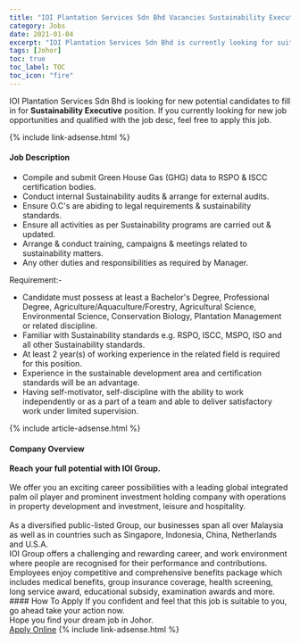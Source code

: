 ```yaml
---
title: "IOI Plantation Services Sdn Bhd Vacancies Sustainability Executive" 
category: Jobs 
date: 2021-01-04 
excerpt: "IOI Plantation Services Sdn Bhd is currently looking for suitable person to fill in the Sustainability Executive which positioned at Johor" 
tags: [Johor] 
toc: true 
toc_label: TOC 
toc_icon: "fire" 
--- 
```


<p>IOI Plantation Services Sdn Bhd is looking for new potential candidates to fill in for <b>Sustainability Executive</b> position. If you currently looking for new job opportunities and qualified with the job desc, feel free to apply this job.
</p>{% include link-adsense.html %} 
<div><div><div><h4>Job Description</h4></div></div><div><div><span><div><ul><li>Compile and submit Green House Gas (GHG) data to RSPO &amp; ISCC certification bodies.</li><li>Conduct internal Sustainability audits &amp; arrange for external audits.</li><li>Ensure O.C's are abiding to legal requirements &amp; sustainability standards.</li><li>Ensure all activities as per Sustainability programs are carried out &amp; updated.</li><li>Arrange &amp; conduct training, campaigns &amp; meetings related to sustainability matters.</li><li>Any other duties and responsibilities as required by Manager.</li></ul><div>Requirement:-</div><ul><li>Candidate must possess at least a Bachelor's Degree, Professional Degree, Agriculture/Aquaculture/Forestry, Agricultural Science, Environmental Science, Conservation Biology, Plantation Management or related discipline.</li><li>Familiar with Sustainability standards e.g. RSPO, ISCC, MSPO, ISO and all other Sustainability standards.</li><li>At least 2 year(s) of working experience in the related field is required for this position.</li><li>Experience in the sustainable development area and certification standards will be an advantage.</li><li>Having self-motivator, self-discipline with the ability to work independently or as a part of a team and able to deliver satisfactory work under limited supervision.</li></ul></div></span></div></div></div> 
{% include article-adsense.html %} 
<div><div><div><h4>Company Overview</h4></div></div><div><div><span><div><div>
<div>
<strong>Reach your full potential with IOI Group.</strong></div>
<div>
<br>
		We offer you an exciting career possibilities with a leading global integrated palm oil player and prominent investment holding company with operations in property development and investment, leisure and hospitality.<br>
		&#160;</div>
<div>
		As a diversified public-listed Group, our businesses span all over Malaysia as well as in countries such as Singapore, Indonesia, China, Netherlands and U.S.A.</div>
<div>
		IOI Group offers a challenging and rewarding career, and work environment where people are recognised for their performance and contributions. Employees enjoy competitive and comprehensive benefits package which includes medical benefits, group insurance coverage, health screening, long service award, educational subsidy, examination awards and more.</div>
</div></div></span></div></div></div> 
#### How To Apply 
If you confident and feel that this job is suitable to you, go ahead take your action now. <br/> 
Hope you find your dream job in Johor. <br/> 
<a href="https://www.jobstreet.com.my/en/job/sustainability-executive-4454744?jobId=jobstreet-my-job-4454744&sectionRank=2&token=0~014f37b6-0e45-4290-983e-01224b8c1d80&fr=SRP%20View%20In%20New%20Ta" class="btn btn--info" target="_blank" rel="nofollow noopenner">Apply Online</a> 
{% include link-adsense.html %} 